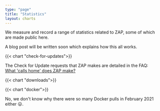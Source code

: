 ```yaml
---
type: "page"
title: "Statistics"
layout: charts
---
```

We measure and record a range of statistics related to ZAP, some of which are made public here.

A blog post will be written soon which explains how this all works.

{{< chart "check-for-updates">}}

The Check for Update requests that ZAP makes are detailed in the FAQ: [What 'calls home' does ZAP make?](/faq/what-calls-home-does-zap-make/)

{{< chart "downloads">}}

{{< chart "docker">}}

 No, we don't know why there were so many Docker pulls in February 2021 either &#128539;.